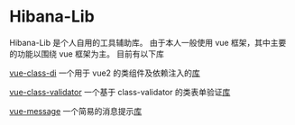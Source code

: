 # Hibana-Lib

Hibana-Lib 是个人自用的工具辅助库。
由于本人一般使用 vue 框架，其中主要的功能以围绕 vue 框架为主。
目前有以下库

[vue-class-di](./lib/vue-class-di.md) 一个用于 vue2 的类组件及依赖注入的[库](https://github.com/AndSpark/vue-class-di)

[vue-class-validator](./lib/vue-class-validator.md) 一个基于 class-validator 的类表单验证[库](https://github.com/AndSpark/vue-class-validator)

[vue-message](./lib/vue-message.md) 一个简易的消息提示[库](https://github.com/AndSpark/vue-message)
